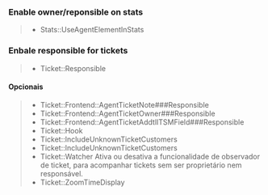
### Enable owner/reponsible on stats
> - Stats::UseAgentElementInStats


### Enbale responsible for tickets
> - Ticket::Responsible

#### Opcionais 
> - Ticket::Frontend::AgentTicketNote###Responsible
> - Ticket::Frontend::AgentTicketOwner###Responsible
> - Ticket::Frontend::AgentTicketAddtlITSMField###Responsible
> - Ticket::Hook
> - Ticket::IncludeUnknownTicketCustomers
> - Ticket::IncludeUnknownTicketCustomers
> - Ticket::Watcher
Ativa ou desativa a funcionalidade de observador de ticket, para acompanhar tickets sem ser proprietário nem responsável.
> - Ticket::ZoomTimeDisplay
